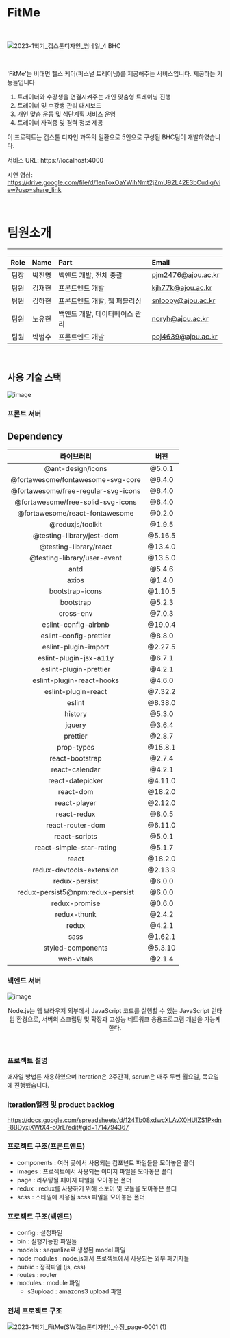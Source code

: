 # FitMe

<br>

![2023-1학기_캡스톤디자인_썸네일_4 BHC](https://github.com/BHC-capstone/FitMe/assets/86943988/4e5ab898-f979-45f5-90ff-7ffdaf88d56b)

<br>

'FitMe'는 비대면 헬스 케어(퍼스널 트레이닝)를 제공해주는 서비스입니다.
제공하는 기능들입니다

1. 트레이너와 수강생을 연결시켜주는 개인 맞춤형 트레이닝 진행
2. 트레이너 및 수강생 관리 대시보드
3. 개인 맞춤 운동 및 식단계획 서비스 운영
4. 트레이너 자격증 및 경력 정보 제공

이 프로젝트는 캡스톤 디자인 과목의 일환으로 5인으로 구성된 BHC팀이 개발하였습니다.

서비스 URL: https://localhost:4000

시연 영상: https://drive.google.com/file/d/1enToxOaYWihNmt2jZmU92L42E3bCudiq/view?usp=share_link

<br>

# 팀원소개

---

| Role |  Name  | Part                           | Email              |
| :--: | :----: | :----------------------------- | :----------------- |
| 팀장 | 박진명 | 백엔드 개발, 전체 총괄         | pjm2476@ajou.ac.kr |
| 팀원 | 김재현 | 프론트엔드 개발                | kjh77k@ajou.ac.kr  |
| 팀원 | 김하현 | 프론트엔드 개발, 웹 퍼블리싱   | snloopy@ajou.ac.kr |
| 팀원 | 노유현 | 백엔드 개발, 데이터베이스 관리 | noryh@ajou.ac.kr   |
| 팀원 | 박범수 | 프론트엔드 개발                | poj4639@ajou.ac.kr |

<br>

## 사용 기술 스택

![image](https://github.com/BHC-capstone/FitMe/assets/86943988/c0e277cc-ffc7-46c7-96ef-bc2f1280e258)

### 프론트 서버

## Dependency

|             라이브러리              |  버전   |
| :---------------------------------: | :-----: |
|          @ant-design/icons          | @5.0.1  |
|  @fortawesome/fontawesome-svg-core  | @6.4.0  |
| @fortawesome/free-regular-svg-icons | @6.4.0  |
|  @fortawesome/free-solid-svg-icons  | @6.4.0  |
|   @fortawesome/react-fontawesome    | @0.2.0  |
|          @reduxjs/toolkit           | @1.9.5  |
|      @testing-library/jest-dom      | @5.16.5 |
|       @testing-library/react        | @13.4.0 |
|     @testing-library/user-event     | @13.5.0 |
|                antd                 | @5.4.6  |
|                axios                | @1.4.0  |
|           bootstrap-icons           | @1.10.5 |
|              bootstrap              | @5.2.3  |
|              cross-env              | @7.0.3  |
|        eslint-config-airbnb         | @19.0.4 |
|       eslint-config-prettier        | @8.8.0  |
|        eslint-plugin-import         | @2.27.5 |
|       eslint-plugin-jsx-a11y        | @6.7.1  |
|       eslint-plugin-prettier        | @4.2.1  |
|      eslint-plugin-react-hooks      | @4.6.0  |
|         eslint-plugin-react         | @7.32.2 |
|               eslint                | @8.38.0 |
|               history               | @5.3.0  |
|               jquery                | @3.6.4  |
|              prettier               | @2.8.7  |
|             prop-types              | @15.8.1 |
|           react-bootstrap           | @2.7.4  |
|           react-calendar            | @4.2.1  |
|          react-datepicker           | @4.11.0 |
|              react-dom              | @18.2.0 |
|            react-player             | @2.12.0 |
|             react-redux             | @8.0.5  |
|          react-router-dom           | @6.11.0 |
|            react-scripts            | @5.0.1  |
|      react-simple-star-rating       | @5.1.7  |
|                react                | @18.2.0 |
|      redux-devtools-extension       | @2.13.9 |
|            redux-persist            | @6.0.0  |
|  redux-persist5@npm:redux-persist   | @6.0.0  |
|            redux-promise            | @0.6.0  |
|             redux-thunk             | @2.4.2  |
|                redux                | @4.2.1  |
|                sass                 | @1.62.1 |
|          styled-components          | @5.3.10 |
|             web-vitals              | @2.1.4  |

### 백엔드 서버

![image](https://github.com/noyouhyun/Capstone/blob/main/%E1%84%82%E1%85%A9%E1%84%83%E1%85%B3.png)

<p align="center">
Node.js는 웹 브라우저 외부에서 JavaScript 코드를 실행할 수 있는 JavaScript 런타임 환경으로, 서버의 스크립팅 및 확장과 고성능 네트워크 응용프로그램 개발을 가능케 한다.</p>

<br>

### 프로젝트 설명

애자일 방법론 사용하였으며 iteration은 2주간격, scrum은 매주 두번 월요일, 목요일에 진행했습니다.

### iteration일정 및 product backlog

https://docs.google.com/spreadsheets/d/124Tb08xdwcXLAvX0HUlZS1Pkdn-8BDyxjXWtX4-o0rE/edit#gid=1714794367

### 프로젝트 구조(프론트엔드)

-   components : 여러 곳에서 사용되는 컴포넌트 파일들을 모아놓은 폴더
-   images : 프로젝트에서 사용되는 이미지 파일을 모아놓은 폴더
-   page : 라우팅될 페이지 파일을 모아놓은 폴더
-   redux : redux를 사용하기 위해 스토어 및 모듈을 모아놓은 폴더
-   scss : 스타일에 사용될 scss 파일을 모아놓은 폴더

### 프로젝트 구조(백엔드)

-   config : 설정파일
-   bin : 실행가능한 파일들
-   models : sequelize로 생성된 model 파일
-   node modules : node.js에서 프로젝트에서 사용되는 외부 패키지들
-   public : 정적파일 (js, css)
-   routes : router
-   modules : module 파일
    -   s3upload : amazons3 upload 파일

### 전체 프로젝트 구조

![2023-1학기_FitMe(SW캡스톤디자인)_수정_page-0001 (1)](https://github.com/BHC-capstone/FitMe/assets/86943988/e6e18986-1f36-4969-8574-d2ce497ac278)
